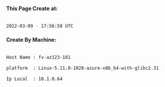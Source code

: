 
   
#### This Page Create at:

```bash

2022-03-09 - 17:56:58 UTC

```

#### Create By Machine:

```bash

Host Name : fv-az123-181

platform  : Linux-5.11.0-1028-azure-x86_64-with-glibc2.31

Ip Local  : 10.1.0.64

```

